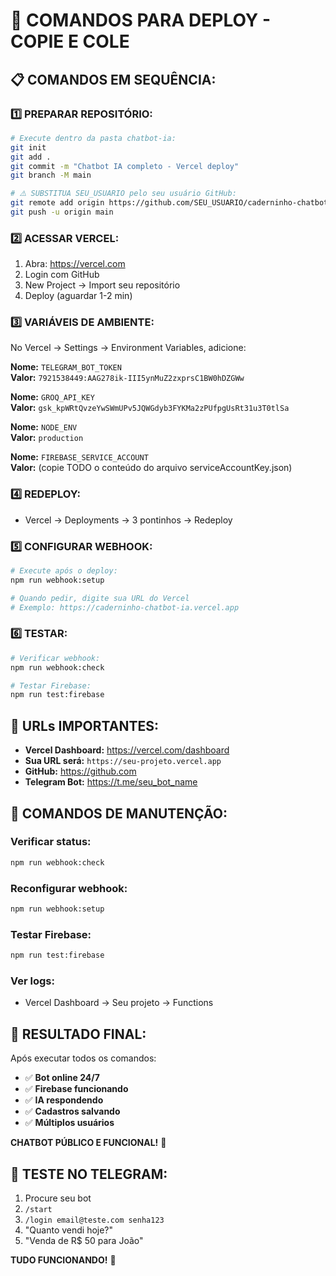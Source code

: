 # 🚀 COMANDOS PARA DEPLOY - COPIE E COLE

## 📋 **COMANDOS EM SEQUÊNCIA:**

### 1️⃣ **PREPARAR REPOSITÓRIO:**
```bash
# Execute dentro da pasta chatbot-ia:
git init
git add .
git commit -m "Chatbot IA completo - Vercel deploy"
git branch -M main

# ⚠️ SUBSTITUA SEU_USUARIO pelo seu usuário GitHub:
git remote add origin https://github.com/SEU_USUARIO/caderninho-chatbot-ia.git
git push -u origin main
```

### 2️⃣ **ACESSAR VERCEL:**
1. Abra: https://vercel.com
2. Login com GitHub
3. New Project → Import seu repositório
4. Deploy (aguardar 1-2 min)

### 3️⃣ **VARIÁVEIS DE AMBIENTE:**
No Vercel → Settings → Environment Variables, adicione:

**Nome:** `TELEGRAM_BOT_TOKEN`  
**Valor:** `7921538449:AAG278ik-III5ynMuZ2zxprsC1BW0hDZGWw`

**Nome:** `GROQ_API_KEY`  
**Valor:** `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`

**Nome:** `NODE_ENV`  
**Valor:** `production`

**Nome:** `FIREBASE_SERVICE_ACCOUNT`  
**Valor:** (copie TODO o conteúdo do arquivo serviceAccountKey.json)

### 4️⃣ **REDEPLOY:**
- Vercel → Deployments → 3 pontinhos → Redeploy

### 5️⃣ **CONFIGURAR WEBHOOK:**
```bash
# Execute após o deploy:
npm run webhook:setup

# Quando pedir, digite sua URL do Vercel
# Exemplo: https://caderninho-chatbot-ia.vercel.app
```

### 6️⃣ **TESTAR:**
```bash
# Verificar webhook:
npm run webhook:check

# Testar Firebase:
npm run test:firebase
```

## 🎯 **URLs IMPORTANTES:**

- **Vercel Dashboard:** https://vercel.com/dashboard
- **Sua URL será:** `https://seu-projeto.vercel.app`
- **GitHub:** https://github.com
- **Telegram Bot:** https://t.me/seu_bot_name

## 🔧 **COMANDOS DE MANUTENÇÃO:**

### Verificar status:
```bash
npm run webhook:check
```

### Reconfigurar webhook:
```bash
npm run webhook:setup
```

### Testar Firebase:
```bash
npm run test:firebase
```

### Ver logs:
- Vercel Dashboard → Seu projeto → Functions

## 🎉 **RESULTADO FINAL:**

Após executar todos os comandos:
- ✅ **Bot online 24/7**
- ✅ **Firebase funcionando**
- ✅ **IA respondendo**
- ✅ **Cadastros salvando**
- ✅ **Múltiplos usuários**

**CHATBOT PÚBLICO E FUNCIONAL!** 🚀

## 📱 **TESTE NO TELEGRAM:**
1. Procure seu bot
2. `/start`
3. `/login email@teste.com senha123`
4. "Quanto vendi hoje?"
5. "Venda de R$ 50 para João"

**TUDO FUNCIONANDO!** 🎯